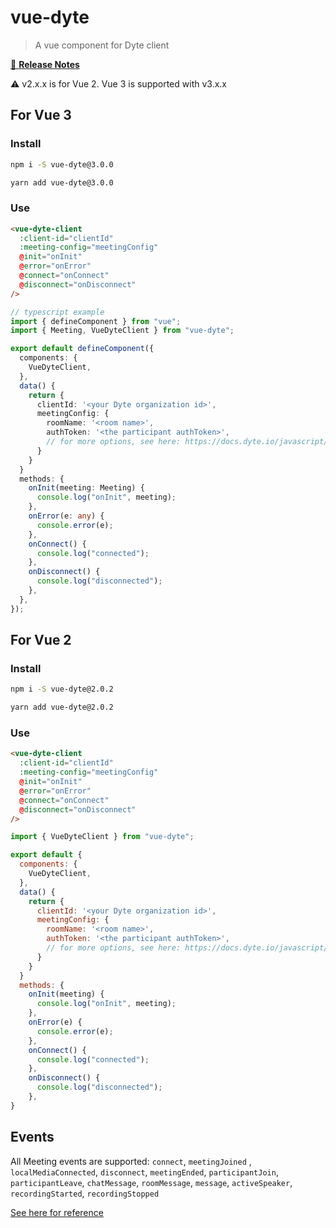 # vue-dyte

> A vue component for Dyte client

[📖 **Release Notes**](./CHANGELOG.md)

:warning: v2.x.x is for Vue 2. Vue 3 is supported with v3.x.x

## For Vue 3

### Install

```bash
npm i -S vue-dyte@3.0.0

yarn add vue-dyte@3.0.0
```

### Use

```html
<vue-dyte-client
  :client-id="clientId"
  :meeting-config="meetingConfig"
  @init="onInit"
  @error="onError"
  @connect="onConnect"
  @disconnect="onDisconnect"
/>
```

```ts
// typescript example
import { defineComponent } from "vue";
import { Meeting, VueDyteClient } from "vue-dyte";

export default defineComponent({
  components: {
    VueDyteClient,
  },
  data() {
    return {
      clientId: '<your Dyte organization id>',
      meetingConfig: {
        roomName: '<room name>',
        authToken: '<the participant authToken>',
        // for more options, see here: https://docs.dyte.io/javascript/reference/meeting
      }
    }
  }
  methods: {
    onInit(meeting: Meeting) {
      console.log("onInit", meeting);
    },
    onError(e: any) {
      console.error(e);
    },
    onConnect() {
      console.log("connected");
    },
    onDisconnect() {
      console.log("disconnected");
    },
  },
});
```

## For Vue 2

### Install

```bash
npm i -S vue-dyte@2.0.2

yarn add vue-dyte@2.0.2
```

### Use

```html
<vue-dyte-client
  :client-id="clientId"
  :meeting-config="meetingConfig"
  @init="onInit"
  @error="onError"
  @connect="onConnect"
  @disconnect="onDisconnect"
/>
```

```js
import { VueDyteClient } from "vue-dyte";

export default {
  components: {
    VueDyteClient,
  },
  data() {
    return {
      clientId: '<your Dyte organization id>',
      meetingConfig: {
        roomName: '<room name>',
        authToken: '<the participant authToken>',
        // for more options, see here: https://docs.dyte.io/javascript/reference/meeting
      }
    }
  }
  methods: {
    onInit(meeting) {
      console.log("onInit", meeting);
    },
    onError(e) {
      console.error(e);
    },
    onConnect() {
      console.log("connected");
    },
    onDisconnect() {
      console.log("disconnected");
    },
}
```

## Events

All Meeting events are supported:
`connect`, `meetingJoined` , `localMediaConnected`, `disconnect`, `meetingEnded`, `participantJoin`, `participantLeave`, `chatMessage`, `roomMessage`, `message`, `activeSpeaker`, `recordingStarted`,
`recordingStopped`

[See here for reference](https://docs.dyte.io/javascript/events)
